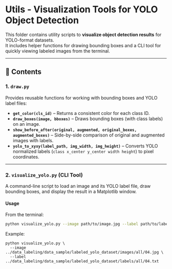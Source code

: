 # Utils - Visualization Tools for YOLO Object Detection

This folder contains utility scripts to **visualize object detection results** for YOLO-format datasets.  
It includes helper functions for drawing bounding boxes and a CLI tool for quickly viewing labeled images from the terminal.

---

## 📂 Contents

### 1. `draw.py`
Provides reusable functions for working with bounding boxes and YOLO label files:

- **`get_color(cls_id)`** – Returns a consistent color for each class ID.
- **`draw_boxes(image, bboxes)`** – Draws bounding boxes (with class labels) on an image.
- **`show_before_after(original, augmented, original_boxes, augmented_boxes)`** – Side-by-side comparison of original and augmented images with labels.
- **`yolo_to_xyxy(label_path, img_width, img_height)`** – Converts YOLO normalized labels (`class x_center y_center width height`) to pixel coordinates.

---

### 2. `visualize_yolo.py` (CLI Tool)
A command-line script to load an image and its YOLO label file, draw bounding boxes, and display the result in a Matplotlib window.

#### **Usage**
From the terminal:
```bash
python visualize_yolo.py --image path/to/image.jpg --label path/to/label.txt
```

Example:
```
python visualize_yolo.py \
  --image ../data_labeling/data_sample/labeled_yolo_dataset/images/all/04.jpg \
  --label ../data_labeling/data_sample/labeled_yolo_dataset/labels/all/04.txt
```
